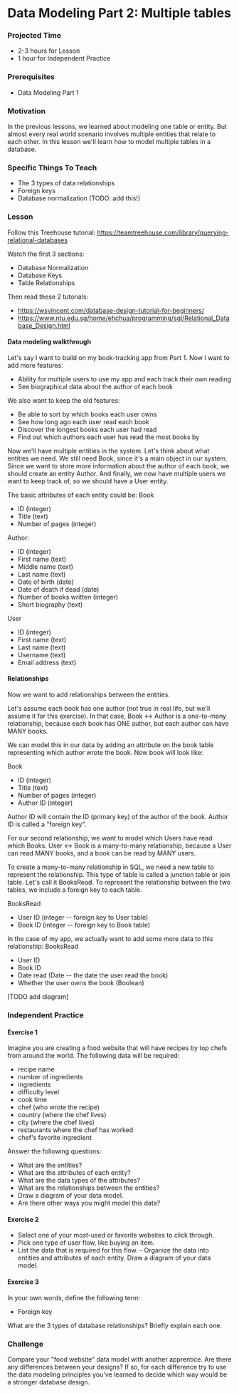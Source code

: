 # Data Modeling Part 2: Multiple tables

### Projected Time
- 2-3 hours for Lesson
- 1 hour for Independent Practice

### Prerequisites
- Data Modeling Part 1

### Motivation
In the previous lessons, we learned about modeling one table or entity. But almost every real world scenario involves multiple entities that relate to each other. In this lesson we'll learn how to model multiple tables in a database.

### Specific Things To Teach
- The 3 types of data relationships
- Foreign keys
- Database normalization (TODO: add this!)
 
### Lesson

Follow this Treehouse tutorial: https://teamtreehouse.com/library/querying-relational-databases

Watch the first 3 sections:		
- Database Normalization
- Database Keys
- Table Relationships

Then read these 2 tutorials: 
- https://wsvincent.com/database-design-tutorial-for-beginners/
- https://www.ntu.edu.sg/home/ehchua/programming/sql/Relational_Database_Design.html

#### Data modeling walkthrough
Let's say I want to build on my book-tracking app from Part 1. Now I want to add more features:
- Ability for multiple users to use my app and each track their own reading
- See biographical data about the author of each book

We also want to keep the old features:
- Be able to sort by which books each user owns
- See how long ago each user read each book
- Discover the longest books each user had read  
- Find out which authors each user has read the most books by

Now we'll have multiple entities in the system. Let's think about what entities we need. We still need Book, since it's a main object in our system. Since we want to store more information about the author of each book, we should create an entity Author. And finally, we now have multiple users we want to keep track of, so we should have a User entity.

The basic attributes of each entity could be:
Book
- ID (integer)
- Title (text)
- Number of pages (integer)

Author:
- ID (integer)
- First name (text)
- Middle name (text)
- Last name (text)
- Date of birth (date)
- Date of death if dead (date)
- Number of books written (integer)
- Short biography (text)

User
- ID (integer)
- First name (text)
- Last name (text)
- Username (text)
- Email address (text)

#### Relationships
Now we want to add relationships between the entities.

Let's assume each book has one author (not true in real life, but we'll assume it for this exercise). In that case, Book <-> Author is a one-to-many relationship, because each book has ONE author, but each author can have MANY books.

We can model this in our data by adding an attribute on the book table representing which author wrote the book. Now book will look like:

Book
- ID (integer)
- Title (text)
- Number of pages (integer)
- Author ID (integer)

Author ID will contain the ID (primary key) of the author of the book. Author ID is called a "foreign key".

For our second relationship, we want to model which Users have read which Books. User <-> Book is a many-to-many relationship, because a User can read MANY books, and a book can be read by MANY users.

To create a many-to-many relationship in SQL, we need a new table to represent the relationship. This type of table is called a junction table or join table. Let's call it BooksRead. To represent the relationship between the two tables, we include a foreign key to each table.

BooksRead
- User ID (integer -- foreign key to User table)
- Book ID (integer -- foreign key to Book table)

In the case of my app, we actually want to add some more data to this relationship:
BooksRead
- User ID
- Book ID
- Date read (Date -- the date the user read the book)
- Whether the user owns the book (Boolean)

[TODO add diagram]

### Independent Practice

#### Exercise 1

Imagine you are creating a food website that will have recipes by top chefs from around the world. The following data will be required: 
- recipe name
- number of ingredients
- ingredients
- difficulty level
- cook time
- chef (who wrote the recipe)
- country (where the chef lives)
- city (where the chef lives)
- restaurants where the chef has worked
- chef's favorite ingredient

Answer the following questions:
- What are the entities?
- What are the attributes of each entity?
- What are the data types of the attributes?
- What are the relationships between the entities?
- Draw a diagram of your data model.
- Are there other ways you might model this data?

#### Exercise 2
- Select one of your most-used or favorite websites to click through.
- Pick one type of user flow, like buying an item.
- List the data that is required for this flow. - Organize the data into entities and attributes of each entity. 
Draw a diagram of your data model.

#### Exercise 3
In your own words, define the following term:
- Foreign key

What are the 3 types of database relationships? Briefly explain each one.

### Challenge

Compare your "food website" data model with another apprentice. Are there any differences between your designs? If so, for each difference try to use the data modeling principles you've learned to decide which way would be a stronger database design.
